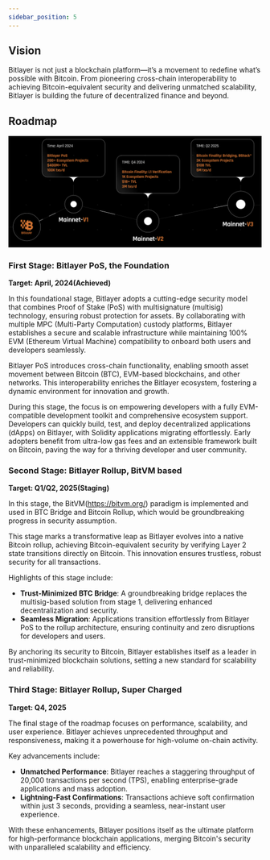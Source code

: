 ```yaml
---
sidebar_position: 5
---
```


## **Vision**

Bitlayer is not just a blockchain platform—it’s a movement to redefine what’s possible with Bitcoin. From pioneering cross-chain interoperability to achieving Bitcoin-equivalent security and delivering unmatched scalability, Bitlayer is building the future of decentralized finance and beyond.

## Roadmap

![Roadmap](/img/Introduction/roadmap3.png)

### **First Stage: Bitlayer PoS, the Foundation**

**Target: April, 2024(Achieved)**

In this foundational stage, Bitlayer adopts a cutting-edge security model that combines Proof of Stake (PoS) with multisignature (multisig) technology, ensuring robust protection for assets. By collaborating with multiple MPC (Multi-Party Computation) custody platforms, Bitlayer establishes a secure and scalable infrastructure while maintaining 100% EVM (Ethereum Virtual Machine) compatibility to onboard both users and developers seamlessly.

Bitlayer PoS introduces cross-chain functionality, enabling smooth asset movement between Bitcoin (BTC), EVM-based blockchains, and other networks. This interoperability enriches the Bitlayer ecosystem, fostering a dynamic environment for innovation and growth.

During this stage, the focus is on empowering developers with a fully EVM-compatible development toolkit and comprehensive ecosystem support. Developers can quickly build, test, and deploy decentralized applications (dApps) on Bitlayer, with Solidity applications migrating effortlessly. Early adopters benefit from ultra-low gas fees and an extensible framework built on Bitcoin, paving the way for a thriving developer and user community.

### **Second Stage: Bitlayer Rollup, BitVM based**

**Target: Q1/Q2, 2025(Staging)**

In this stage, the BitVM(https://bitvm.org/) paradigm is implemented and used in BTC Bridge and Bitcoin Rollup, which would be groundbreaking progress in security assumption.

This stage marks a transformative leap as Bitlayer evolves into a native Bitcoin rollup, achieving Bitcoin-equivalent security by verifying Layer 2 state transitions directly on Bitcoin. This innovation ensures trustless, robust security for all transactions.

Highlights of this stage include:
- **Trust-Minimized BTC Bridge**: A groundbreaking bridge replaces the multisig-based solution from stage 1, delivering enhanced decentralization and security.
- **Seamless Migration**: Applications transition effortlessly from Bitlayer PoS to the rollup architecture, ensuring continuity and zero disruptions for developers and users.

By anchoring its security to Bitcoin, Bitlayer establishes itself as a leader in trust-minimized blockchain solutions, setting a new standard for scalability and reliability.

### **Third Stage: Bitlayer Rollup, Super Charged**

**Target: Q4, 2025**

The final stage of the roadmap focuses on performance, scalability, and user experience. Bitlayer achieves unprecedented throughput and responsiveness, making it a powerhouse for high-volume on-chain activity.

Key advancements include:
- **Unmatched Performance**: Bitlayer reaches a staggering throughput of 20,000 transactions per second (TPS), enabling enterprise-grade applications and mass adoption.
- **Lightning-Fast Confirmations**: Transactions achieve soft confirmation within just 3 seconds, providing a seamless, near-instant user experience.

With these enhancements, Bitlayer positions itself as the ultimate platform for high-performance blockchain applications, merging Bitcoin's security with unparalleled scalability and efficiency.
